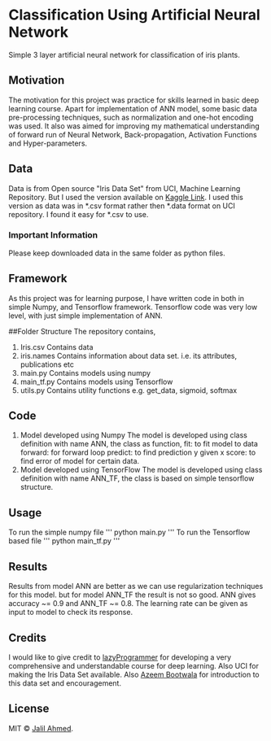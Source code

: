 # Classification Using Artificial Neural Network

Simple 3 layer artificial neural network for classification of iris plants.

## Motivation
The motivation for this project was practice for skills learned in basic deep learning course.
Apart for implementation of ANN model, some basic data pre-processing techniques, such as
normalization and one-hot encoding was used. It also was aimed for improving my mathematical understanding
of forward run of Neural Network, Back-propagation, Activation Functions and Hyper-parameters.

## Data
Data is from Open source "Iris Data Set" from UCI, Machine Learning Repository. But I used the version available on [Kaggle Link](https://www.kaggle.com/willvegapunk/iris-data-set/data). I used this version as data was in *.csv format rather then
*.data format on UCI repository. I found it easy for *.csv to use.

### Important Information
Please keep downloaded data in the same folder as python files. 

## Framework
As this project was for learning purpose, I have written code in both in simple Numpy, and Tensorflow framework.
Tensorflow code was very low level, with just simple implementation of ANN.

##Folder Structure
The repository contains,

1. Iris.csv
    Contains data
2. iris.names
    Contains information about data set. i.e. its attributes, publications etc
3. main.py
    Contains models using numpy
4. main_tf.py
    Contains models using Tensorflow
5. utils.py
    Contains utility functions e.g. get_data, sigmoid, softmax

## Code
1. Model developed using Numpy
    The model is developed using class definition with name ANN, the class as function,
        fit: to fit model to data
        forward: for forward loop
        predict: to find prediction y given x
        score: to find error of model for certain data.
2. Model developed using TensorFlow
    The model is developed using class definition with name ANN_TF, the class is based on simple tensorflow
    structure.

## Usage
To run the simple numpy file
'''
python main.py
'''
To run the Tensorflow based file
'''
python main_tf.py
'''

## Results
Results from model ANN are better as we can use regularization techniques for this model. but for model
ANN_TF the result is not so good. ANN gives accuracy ~= 0.9 and ANN_TF ~= 0.8. The learning rate can be given as
input to model to check its response.

## Credits
I would like to give credit to [lazyProgrammer](https://lazyprogrammer.me) for developing a very comprehensive and understandable course for deep learning. Also UCI for making the Iris Data Set available. Also [Azeem Bootwala](https://github.com/azeembootwala) for introduction to this data set
and encouragement.

## License
MIT :copyright: [Jalil Ahmed](https://www.linkedin.com/in/jalil-siddiqui/).
